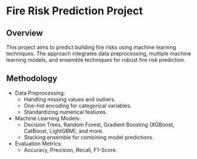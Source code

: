 # Fire Risk Prediction Project

## Overview
This project aims to predict building fire risks using machine learning techniques. The approach integrates data preprocessing, multiple machine learning models, and ensemble techniques for robust fire risk prediction.

## Methodology
- Data Preprocessing:
  - Handling missing values and outliers.
  - One-hot encoding for categorical variables.
  - Standardizing numerical features.
- Machine Learning Models:
  - Decision Trees, Random Forest, Gradient Boosting (XGBoost, CatBoost, LightGBM), and more.
  - Stacking ensemble for combining model predictions.
- Evaluation Metrics:
  - Accuracy, Precision, Recall, F1-Score.